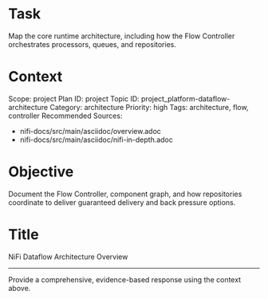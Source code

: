 # Task
Map the core runtime architecture, including how the Flow Controller orchestrates processors, queues, and repositories.

# Context
Scope: project
Plan ID: project
Topic ID: project_platform-dataflow-architecture
Category: architecture
Priority: high
Tags: architecture, flow, controller
Recommended Sources:
- nifi-docs/src/main/asciidoc/overview.adoc
- nifi-docs/src/main/asciidoc/nifi-in-depth.adoc

# Objective
Document the Flow Controller, component graph, and how repositories coordinate to deliver guaranteed delivery and back pressure options.

# Title
NiFi Dataflow Architecture Overview

---

Provide a comprehensive, evidence-based response using the context above.
